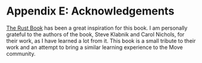 # Appendix E: Acknowledgements

[The Rust Book](https://doc.rust-lang.org/book) has been a great inspiration for this book. I am
personally grateful to the authors of the book, Steve Klabnik and Carol Nichols, for their work, as
I have learned a lot from it. This book is a small tribute to their work and an attempt to bring a
similar learning experience to the Move community.
